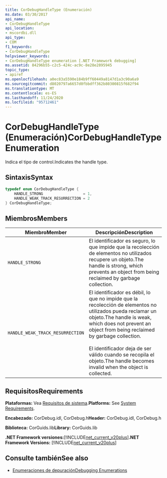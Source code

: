 ```yaml
---
title: CorDebugHandleType (Enumeración)
ms.date: 03/30/2017
api_name:
- CorDebugHandleType
api_location:
- mscordbi.dll
api_type:
- COM
f1_keywords:
- CorDebugHandleType
helpviewer_keywords:
- CorDebugHandleType enumeration [.NET Framework debugging]
ms.assetid: 84296b55-c2c5-424c-ac9c-8e28e2895945
topic_type:
- apiref
ms.openlocfilehash: a0ec83a5590e184b9ff60449a8147d1a3c90a6a9
ms.sourcegitcommit: d8020797a6657d0fbbdff362b80300815f682f94
ms.translationtype: MT
ms.contentlocale: es-ES
ms.lasthandoff: 11/24/2020
ms.locfileid: "95712461"
---
```

# <a name="cordebughandletype-enumeration"></a><span data-ttu-id="081fc-102">CorDebugHandleType (Enumeración)</span><span class="sxs-lookup"><span data-stu-id="081fc-102">CorDebugHandleType Enumeration</span></span>

<span data-ttu-id="081fc-103">Indica el tipo de control.</span><span class="sxs-lookup"><span data-stu-id="081fc-103">Indicates the handle type.</span></span>  
  
## <a name="syntax"></a><span data-ttu-id="081fc-104">Sintaxis</span><span class="sxs-lookup"><span data-stu-id="081fc-104">Syntax</span></span>  
  
```cpp  
typedef enum CorDebugHandleType {  
    HANDLE_STRONG                  = 1,  
    HANDLE_WEAK_TRACK_RESURRECTION = 2  
} CorDebugHandleType;  
```  
  
## <a name="members"></a><span data-ttu-id="081fc-105">Miembros</span><span class="sxs-lookup"><span data-stu-id="081fc-105">Members</span></span>  
  
|<span data-ttu-id="081fc-106">Miembro</span><span class="sxs-lookup"><span data-stu-id="081fc-106">Member</span></span>|<span data-ttu-id="081fc-107">Descripción</span><span class="sxs-lookup"><span data-stu-id="081fc-107">Description</span></span>|  
|------------|-----------------|  
|`HANDLE_STRONG`|<span data-ttu-id="081fc-108">El identificador es seguro, lo que impide que la recolección de elementos no utilizados recupere un objeto.</span><span class="sxs-lookup"><span data-stu-id="081fc-108">The handle is strong, which prevents an object from being reclaimed by garbage collection.</span></span>|  
|`HANDLE_WEAK_TRACK_RESURRECTION`|<span data-ttu-id="081fc-109">El identificador es débil, lo que no impide que la recolección de elementos no utilizados pueda reclamar un objeto.</span><span class="sxs-lookup"><span data-stu-id="081fc-109">The handle is weak, which does not prevent an object from being reclaimed by garbage collection.</span></span><br /><br /> <span data-ttu-id="081fc-110">El identificador deja de ser válido cuando se recopila el objeto.</span><span class="sxs-lookup"><span data-stu-id="081fc-110">The handle becomes invalid when the object is collected.</span></span>|  
  
## <a name="requirements"></a><span data-ttu-id="081fc-111">Requisitos</span><span class="sxs-lookup"><span data-stu-id="081fc-111">Requirements</span></span>  

 <span data-ttu-id="081fc-112">**Plataformas:** Vea [Requisitos de sistema](../../get-started/system-requirements.md).</span><span class="sxs-lookup"><span data-stu-id="081fc-112">**Platforms:** See [System Requirements](../../get-started/system-requirements.md).</span></span>  
  
 <span data-ttu-id="081fc-113">**Encabezado:** CorDebug.idl, CorDebug.h</span><span class="sxs-lookup"><span data-stu-id="081fc-113">**Header:** CorDebug.idl, CorDebug.h</span></span>  
  
 <span data-ttu-id="081fc-114">**Biblioteca:** CorGuids.lib</span><span class="sxs-lookup"><span data-stu-id="081fc-114">**Library:** CorGuids.lib</span></span>  
  
 <span data-ttu-id="081fc-115">**.NET Framework versiones:**[!INCLUDE[net_current_v20plus](../../../../includes/net-current-v20plus-md.md)]</span><span class="sxs-lookup"><span data-stu-id="081fc-115">**.NET Framework Versions:** [!INCLUDE[net_current_v20plus](../../../../includes/net-current-v20plus-md.md)]</span></span>  
  
## <a name="see-also"></a><span data-ttu-id="081fc-116">Consulte también</span><span class="sxs-lookup"><span data-stu-id="081fc-116">See also</span></span>

- [<span data-ttu-id="081fc-117">Enumeraciones de depuración</span><span class="sxs-lookup"><span data-stu-id="081fc-117">Debugging Enumerations</span></span>](debugging-enumerations.md)
